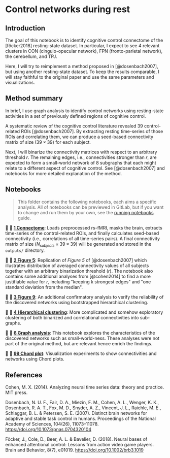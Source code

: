 # Control networks during rest

## Introduction

The goal of this notebook is to identify cognitive control connectome of the [föcker2018] resting-state dataset. In particular, I expect to see 4 relevant clusters in CON (cingulo-opecular network), FPN (fronto-parietal network), the cerebellum, and TPJ.

Here, I will try to reimplement a method proposed in [@dosenbach2007], but using another resting-state dataset. To keep the  results comparable, I will stay faithful to the original paper and use the same parameters and visualizations.


## Method summary

In brief, I use graph analysis to identify control networks using resting-state activities in a set of previously defined regions of cognitive control.

A systematic review of the cognitive control literature revealed 39 control-related ROIs [@dosenbach2007]. By extracting resting time-series of those ROIs and correlating them, we can produce a seed-based connectivity matrix of size $(39 \times 39)$ for each subject.

Next, I will binarize the connectivity matrices with respect to an arbitrary threshold $r$. The remaining edges, i.e., connectivities stronger than $r$, are expected to form a small-world network of 8 subgraphs that each might relate to a different aspect of cognitive control. See [@dosenbach2007] and notebooks for more detailed explanation of the method.


## Notebooks

> This folder contains the following notebooks, each aims a specific analysis. All of notebooks can be previewed in GitLab, but if you want to change and run them by your own, see the [running notebooks](../../docs/running_notebooks.md) guide.

:notebook: :construction: [**1 Connectome**](1_connectome.ipynb): Loads preprocessed rs-fMRI, masks the brain, extracts time-series of the control-related ROIs, and finally calculates seed-based connectivity (i.e., correlations of all time-series pairs). A final connectivity matrix of size $(N_{subjects} \times 39 \times 39)$ will be generated and stored in the  `outputs/` directory.

:notebook: :construction: [**2 Figure 5**](2_figure5.ipynb): Replication of *Figure 5* of [@dosenbach2007] which illustrates distribution of averaged connectivity values of all subjects together with an arbitrary binarization threshold ($r$). The notebook also contains some additional analyses from [@cohen2014] to find a more justifiable value for $r$, including "keeping k strongest edges" and "one standard deviation from the median".

:notebook: :construction: [**3 Figure 9**](3_figure9.ipynb): An additional confirmatory analysis to verify the reliability of the discovered networks using bootstrapped hierarchical clustering.

:notebook: :construction: [**4 Hierarchical clustering**](4_hierarchical_clustering.ipynb): More complicated and somehow exploratory clustering of both binarized and correlational connectivities into sub-graphs.

:notebook: :construction: [**6 Graph analysis**](6_graph_analysis.ipynb): This notebook explores the characteristics of the discovered networks such as small-world-ness. These analyses were not part of the original method, but are relevant hence enrich the findings.

:notebook: :construction: [**99 Chord plot**](99_chord_plot.ipynb): Visualization experiments to show connectivities and networks using Chord plots.


## References

Cohen, M. X. (2014). Analyzing neural time series data: theory and practice. MIT press.

Dosenbach, N. U. F., Fair, D. A., Miezin, F. M., Cohen, A. L., Wenger, K. K., Dosenbach, R. A. T., Fox, M. D., Snyder, A. Z., Vincent, J. L., Raichle, M. E., Schlaggar, B. L. & Petersen, S. E. (2007). Distinct brain networks for adaptive and stable task control in humans. Proceedings of the National Academy of Sciences, 104(26), 11073–11078. https://doi.org/10.1073/pnas.0704320104

Föcker, J., Cole, D., Beer, A. L. & Bavelier, D. (2018). Neural bases of enhanced attentional control: Lessons from action video game players. Brain and Behavior, 8(7), e01019. https://doi.org/10.1002/brb3.1019